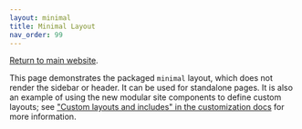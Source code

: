 ```yaml
---
layout: minimal
title: Minimal Layout
nav_order: 99
---
```


[Return to main website]({{site.baseurl}}/).

This page demonstrates the packaged `minimal` layout, which does not render the sidebar or header. It can be used for standalone pages. It is also an example of using the new modular site components to define custom layouts; see ["Custom layouts and includes" in the customization docs](https://just-the-docs.github.io/just-the-docs/docs/customization/#custom-layouts-and-includes) for more information.
